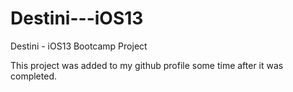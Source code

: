 # Destini---iOS13
Destini - iOS13 Bootcamp Project

This project was added to my github profile some time after it was completed.
